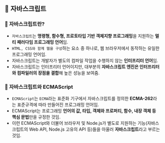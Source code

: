 ## 📌 자바스크립트

### 📌 자바스크립트란?
- `자바스크립트`는 **명령형, 함수형, 프로토타입 기반 객체지향 프로그래밍**을 지원하는 **멀티 패러다임 프로그래밍 언어**임.
- `HTML, CSS와 함께 웹을 구성`하는 요소 중 하나로, 웹 브라우저에서 동작하는 유일한 프로그래밍 언어임.
- 자바스크립트는 개발자가 별도의 컴파일 작업을 수행하지 않는 **인터프리터 언어**임.
- 자바스크립트는 인터프리터 언어이지만, 대부분의 **자바스크립트 엔진은 인터프리터와 컴파일러의 장점을 결합**해 높은 성능을 보여줌.

### 📌 자바스크립트와 ECMAScript
- `ECMAScript`는 `ECMA`라는 표준화 기구에서 자바스크립트를 정의한 **ECMA-262**라는 표준규격에 따라 만들어진 프로그래밍 언어임.
- ECMAScript는 프로그래밍 **언어의 값, 타입, 객체와 프로퍼티, 함수, 내장 객체 등 핵심 문법**만을 규정한 것임.
- 이런 ECMAScript와 더불어 브라우저 및 Node.js가 별도로 지원하는 기능(자바스크립트의 Web API, Node.js 고유의 API 등)들을 아울러 **자바스크립트**라고 부르는 것임. 